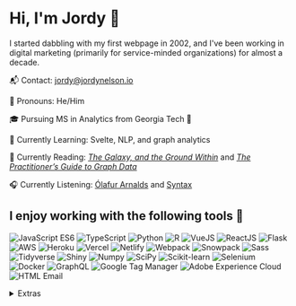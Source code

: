 # Hi, I'm Jordy 👋

I started dabbling with my first webpage in 2002, and I've been working in digital marketing (primarily for service-minded organizations) for almost a decade.

📬 Contact: [jordy@jordynelson.io](mailto:jordy@jordynelson.io)

👤 Pronouns: He/Him

<!-- 💼 Working in Marketing Enablement (testing \& analytics) at T. Rowe Price -->

🎓 Pursuing MS in Analytics from Georgia Tech 🐝

🌱 Currently Learning: Svelte, NLP, and graph analytics

📘 Currently Reading: _[The Galaxy, and the Ground Within](https://www.otherscribbles.com/the-galaxy-and-the-ground-within)_ and _[The Practitioner’s Guide to Graph Data](https://learning.oreilly.com/library/view/the-practitioners-guide/9781492044062/)_

🎧 Currently Listening: [Ólafur Arnalds](https://open.spotify.com/artist/7E3BRXV9ZbCt5lQTCXMTia) and [Syntax](https://syntax.fm/)

## I enjoy working with the following tools 🧰

![](https://img.shields.io/badge/Code-JavaScript-informational?style=flat-square/&logo=JavaScript&logoColor=white&color=C2CAFD "JavaScript ES6")
![](https://img.shields.io/badge/Code-TypeScript-informational?style=flat-square/&logo=TypeScript&logoColor=white&color=C2CAFD "TypeScript")
![](https://img.shields.io/badge/Code-Python-informational?style=flat-square/&logo=Python&logoColor=white&color=C2CAFD "Python")
![](https://img.shields.io/badge/Code-R-informational?style=flat-square/&logo=R&logoColor=white&color=C2CAFD "R")
![](https://img.shields.io/badge/Framework-VueJS-informational?style=flat-square/&logo=Vue.JS&logoColor=white&color=093D8D "VueJS")
![](https://img.shields.io/badge/Framework-React-informational?style=flat-square/&logo=react&logoColor=white&color=093D8D "ReactJS")
![](https://img.shields.io/badge/Framework-Flask-informational?style=flat-square/&logo=Flask&logoColor=white&color=093D8D "Flask")
![](https://img.shields.io/badge/Cloud-AWS-informational?style=flat-square/&logo=amazonaws&logoColor=white&color=FFC69F "AWS")
![](https://img.shields.io/badge/Cloud-Heroku-informational?style=flat-square/&logo=Heroku&logoColor=white&color=FFC69F "Heroku")
![](https://img.shields.io/badge/Cloud-Vercel-informational?style=flat-square/&logo=Vercel&logoColor=white&color=FFC69F "Vercel")
![](https://img.shields.io/badge/Cloud-Netlify-informational?style=flat-square/&logo=Netlify&logoColor=white&color=FFC69F "Netlify")
![](https://img.shields.io/badge/Tools-Webpack-informational?style=flat-square/&logo=webpack&logoColor=white&color=6AE9A0 "Webpack")
![](https://img.shields.io/badge/Tools-Snowpack-informational?style=flat-square/&logo=snowpack&logoColor=white&color=6AE9A0 "Snowpack")
![](https://img.shields.io/badge/Tools-Sass-informational?style=flat-square/&logo=sass&logoColor=white&color=6AE9A0 "Sass")
![](https://img.shields.io/badge/Tools-Tidyverse-informational?style=flat-square/&logo=RStudio&logoColor=white&color=6AE9A0 "Tidyverse")
![](https://img.shields.io/badge/Tools-Shiny-informational?style=flat-square/&logo=RStudio&logoColor=white&color=6AE9A0 "Shiny")
![](https://img.shields.io/badge/Tools-numpy-informational?style=flat-square/&logo=numpy&logoColor=white&color=6AE9A0 "Numpy")
![](https://img.shields.io/badge/Tools-scipy-informational?style=flat-square/&logo=scipy&logoColor=white&color=6AE9A0 "SciPy")
![](https://img.shields.io/badge/Tools-Scikit_Learn-informational?style=flat-square/&logo=scikitlearn&logoColor=white&color=6AE9A0 "Scikit-learn")
![](https://img.shields.io/badge/Tools-Selenium-informational?style=flat-square/&logo=Selenium&logoColor=white&color=6AE9A0 "Selenium")
![](https://img.shields.io/badge/Tools-Docker-informational?style=flat-square/&logo=Docker&logoColor=white&color=6AE9A0 "Docker")
![](https://img.shields.io/badge/Tools-GraphQL-informational?style=flat-square/&logo=GraphQL&logoColor=white&color=6AE9A0 "GraphQL")
![](https://img.shields.io/badge/Tools-Google_Tag_Manager-informational?style=flat-square/&logo=Google-Tag-Manager&logoColor=white&color=6AE9A0 "Google Tag Manager")
![](https://img.shields.io/badge/Tools-Adobe_Experience_Cloud-informational?style=flat-square/&logo=adobe&logoColor=white&color=6AE9A0 "Adobe Experience Cloud")
![](https://img.shields.io/badge/Tools-HTML_Email-informational?style=flat-square/&logo=Mail.Ru&logoColor=white&color=F23969&label=🤠%20%20%20%20🤪 "HTML Email")

<!--
**jordy248/jordy248** is a ✨ _special_ ✨ repository because its `README.md` (this file) appears on your GitHub profile.

Here are some ideas to get you started:

- 🔭 I’m currently working on ...
- 🌱 I’m currently learning ...
- 👯 I’m looking to collaborate on ...
- 🤔 I’m looking for help with ...
- 💬 Ask me about ...
- 📫 How to reach me: ...
- 😄 Pronouns: ...
- ⚡ Fun fact: ...
-->

<details>
  <summary>Extras</summary>
  <img src="https://komarev.com/ghpvc/?username=jordy248&color=093D8D" alt="profile views" />
</details>
